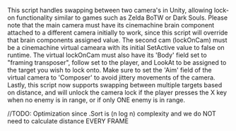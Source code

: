This script handles swapping between two camera's in Unity, allowing lock-on functionality similar to games such as Zelda BoTW or Dark Souls. Please note that the main camera must have its cinemachine brain component attached to a different camera initially to work, since this script will override that brain components assigned value. The second cam (lockOnCam) must be a cinemachine virtual cameara with its initial SetActive value to false on runtime. The virtual lockOnCam must also have its 'Body' field set to "framing transposer", follow set to the player, and LookAt to be assigned to the target you wish to lock onto. Make sure to set the 'Aim' field of the virtual camera to 'Composer' to avoid jittery movements of the camera. Lastly, this script now supports swapping between multiple targets based on distance, and will unlock the camera lock if the player presses the X key when no enemy is in range, or if only ONE enemy is in range.

//TODO: Optimization since .Sort is (n log n) complexity and we do NOT need to calculate distance EVERY FRAME
